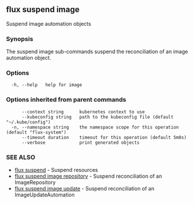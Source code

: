 ## flux suspend image

Suspend image automation objects

### Synopsis

The suspend image sub-commands suspend the reconciliation of an image automation object.

### Options

```
  -h, --help   help for image
```

### Options inherited from parent commands

```
      --context string      kubernetes context to use
      --kubeconfig string   path to the kubeconfig file (default "~/.kube/config")
  -n, --namespace string    the namespace scope for this operation (default "flux-system")
      --timeout duration    timeout for this operation (default 5m0s)
      --verbose             print generated objects
```

### SEE ALSO

* [flux suspend](flux_suspend.md)	 - Suspend resources
* [flux suspend image repository](flux_suspend_image_repository.md)	 - Suspend reconciliation of an ImageRepository
* [flux suspend image update](flux_suspend_image_update.md)	 - Suspend reconciliation of an ImageUpdateAutomation

